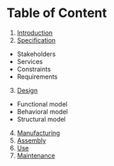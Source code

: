 # Table of Content

1. [Introduction](1.Introduction.md)
2. [Specification](2_Specification.md)
* Stakeholders
* Services
* Constraints
* Requirements
3. [Design](3_Design.md)
* Functional model
* Behavioral model
* Structural model
4. [Manufacturing](4_Manufacturing.md)
5. [Assembly](5_Assembly.md)
6. [Use](6_Use.md)
7. [Maintenance](7_Maintenance.md)

